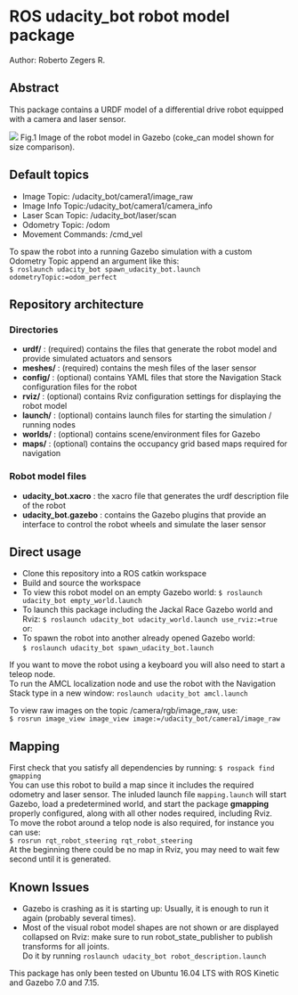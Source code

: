 # ROS udacity_bot robot model package
Author: Roberto Zegers R.

## Abstract
This package contains a URDF model of a differential drive robot equipped with a camera and laser sensor.

<img src="https://raw.githubusercontent.com/rfzeg/udacity_bot/master/docs/imgs/udacity_bot.png">
Fig.1 Image of the robot model in Gazebo (coke_can model shown for size comparison).  

## Default topics
+ Image Topic: /udacity_bot/camera1/image_raw
+ Image Info Topic:/udacity_bot/camera1/camera_info
+ Laser Scan Topic: /udacity_bot/laser/scan
+ Odometry Topic: /odom
+ Movement Commands: /cmd_vel

To spaw the robot into a running Gazebo simulation with a custom Odometry Topic append an argument like this:  
`$ roslaunch udacity_bot spawn_udacity_bot.launch odometryTopic:=odom_perfect`

## Repository architecture
### Directories
+ **urdf/** : (required) contains the files that generate the robot model and provide simulated actuators and sensors
+ **meshes/** : (required) contains the mesh files of the laser sensor
+ **config/** : (optional) contains YAML files that store the Navigation Stack configuration files for the robot
+ **rviz/** : (optional) contains Rviz configuration settings for displaying the robot model
+ **launch/** : (optional) contains launch files for starting the simulation / running nodes
+ **worlds/** : (optional) contains scene/environment files for Gazebo
+ **maps/** : (optional) contains the occupancy grid based maps required for navigation

### Robot model files
+ **udacity_bot.xacro** : the xacro file that generates the urdf description file of the robot
+ **udacity_bot.gazebo** : contains the Gazebo plugins that provide an interface to control the robot wheels and simulate the laser sensor

## Direct usage
- Clone this repository into a ROS catkin workspace
- Build and source the workspace
- To view this robot model on an empty Gazebo world: `$ roslaunch udacity_bot empty_world.launch`  
- To launch this package including the Jackal Race Gazebo world and Rviz: `$ roslaunch udacity_bot udacity_world.launch use_rviz:=true`  
or:  
- To spawn the robot into another already opened Gazebo world:  
`$ roslaunch udacity_bot spawn_udacity_bot.launch`  

If you want to move the robot using a keyboard you will also need to start a teleop node.  
To run the AMCL localization node and use the robot with the Navigation Stack type in a new window: `roslaunch udacity_bot amcl.launch`  

To view raw images on the topic /camera/rgb/image_raw, use:  
`$ rosrun image_view image_view image:=/udacity_bot/camera1/image_raw`  

## Mapping
First check that you satisfy all dependencies by running: `$ rospack find gmapping`  
You can use this robot to build a map since it includes the required odometry and laser sensor.
The inluded launch file `mapping.launch` will start Gazebo, load a predetermined world, and start the package **gmapping** properly configured, along with all other nodes required, including Rviz.  
To move the robot around a telop node is also required, for instance you can use:  
`$ rosrun rqt_robot_steering rqt_robot_steering`  
At the beginning there could be no map in Rviz, you may need to wait few second until it is generated.  

## Known Issues
+ Gazebo is crashing as it is starting up: Usually, it is enough to run it again (probably several times).
+ Most of the visual robot model shapes are not shown or are displayed collapsed on Rviz: make sure to run robot_state_publisher to publish transforms for all joints.  
  Do it by running `roslaunch udacity_bot robot_description.launch`  

This package has only been tested on Ubuntu 16.04 LTS with ROS Kinetic and Gazebo 7.0 and 7.15.
